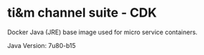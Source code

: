 # ti&m channel suite - CDK

Docker Java (JRE) base image used for micro service containers.

Java Version: 7u80-b15
